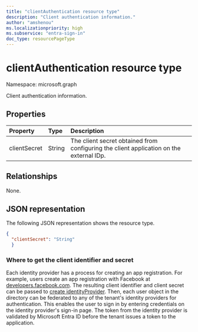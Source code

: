 ```yaml
---
title: "clientAuthentication resource type"
description: "Client authentication information."
author: "amshenou"
ms.localizationpriority: high
ms.subservice: "entra-sign-in"
doc_type: resourcePageType
---
```


# clientAuthentication resource type

Namespace: microsoft.graph

Client authentication information.

## Properties
|Property|Type|Description|
|:-------|:---|:----------|
|clientSecret|String|The client secret obtained from configuring the client application on the external IDp.|

## Relationships
None.

## JSON representation
The following JSON representation shows the resource type.
<!-- {
  "blockType": "resource",
  "@odata.type": "#microsoft.graph.OIDCClientSecretAuthentication"
}
-->

``` json
{
  "clientSecret": "String"
  }
```

### Where to get the client identifier and secret

Each identity provider has a process for creating an app registration. For example, users create an app registration with Facebook at [developers.facebook.com](https://developers.facebook.com/). The resulting client identifier and client secret can be passed to [create identityProvider](../api/identitycontainer-post-identityproviders.md). Then, each user object in the directory can be federated to any of the tenant's identity providers for authentication. This enables the user to sign in by entering credentials on the identity provider's sign-in page. The token from the identity provider is validated by Microsoft Entra ID before the tenant issues a token to the application.
